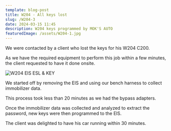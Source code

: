 ```yaml
---
template: blog-post
title: W204 - All keys lost
slug: /W204-3
date: 2024-03-15 11:45
description: W204 keys programmed by MOK'S AUTO
featuredImage: /assets/W204-1.jpg
---
```


We were contacted by a client who lost the keys for his W204 C200.

As we have the required equipment to perform this job within a few minutes, the client requested to have it done onsite.

![W204 EIS ESL & KEY](/assets/W204-EIS-ESL-KEY.jpg.jpg "W204 EIS ESL & KEY")

We started off by removing the EIS and using our bench harness to collect immobilizer data.

This process took less than 20 minutes as we had the bypass adapters.

Once the immobilizer data was collected and analyzed to extract the password, new keys were then programmed to the EIS.

The client was delighted to have his car running within 30 minutes.
